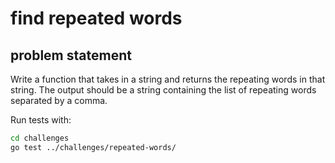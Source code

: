 # find repeated words

## problem statement
Write a function that takes in a string and returns the repeating words in that string. The output should be a string containing the list of repeating words separated by a comma.

Run tests with:

```bash
cd challenges
go test ../challenges/repeated-words/
```